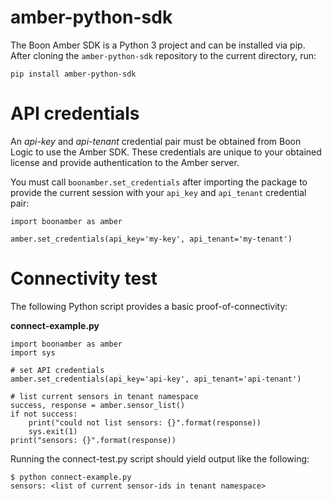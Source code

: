 # amber-python-sdk

The Boon Amber SDK is a Python 3 project and can be installed via pip. After cloning the `amber-python-sdk` repository to the current directory, run:

```
pip install amber-python-sdk
```

# API credentials

An _api-key_ and _api-tenant_ credential pair must be obtained from Boon Logic to use the Amber SDK. These credentials are unique to your obtained license and provide authentication to the Amber server.

You must call `boonamber.set_credentials` after importing the package to provide the current session with your `api_key` and `api_tenant` credential pair:

```
import boonamber as amber

amber.set_credentials(api_key='my-key', api_tenant='my-tenant')
```

# Connectivity test

The following Python script provides a basic proof-of-connectivity:

**connect-example.py**

```
import boonamber as amber
import sys

# set API credentials
amber.set_credentials(api_key='api-key', api_tenant='api-tenant')

# list current sensors in tenant namespace
success, response = amber.sensor_list()
if not success:
    print("could not list sensors: {}".format(response))
    sys.exit(1)
print("sensors: {}".format(response))
```

Running the connect-test.py script should yield output like the following:
```
$ python connect-example.py
sensors: <list of current sensor-ids in tenant namespace> 
```
